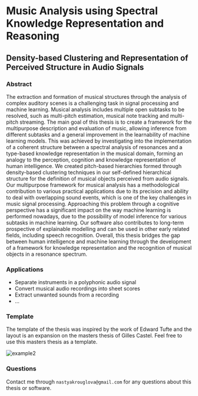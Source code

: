 
# Music Analysis using Spectral Knowledge Representation and Reasoning
## Density-based Clustering and Representation of Perceived Structure in Audio Signals


### Abstract
The extraction and formation of musical structures through the analysis of complex auditory scenes is a challenging task in signal processing and machine learning. Musical analysis includes multiple open subtasks to be resolved, such as multi-pitch estimation, musical note tracking and multi-pitch streaming.
The main goal of this thesis is to create a framework for the multipurpose description and evaluation of music, allowing inference from different subtasks and a general improvement in the learnability of machine learning models.
This was achieved by investigating into the implementation of a coherent structure between a spectral analysis of resonances and a type-based knowledge representation in the musical domain, forming an analogy to the perception, cognition and knowledge representation of human intelligence.
We created pitch-based hierarchies formed through density-based clustering techniques in our self-defined hierarchical structure for the definition of musical objects perceived from audio signals.
Our multipurpose framework for musical analysis has a methodological contribution to various practical applications due to its precision and ability to deal with overlapping sound events, which is one of the key challenges in music signal processing.
Approaching this problem through a cognitive perspective has a significant impact on the way machine learning is performed nowadays, due to the possibility of model inference for various subtasks in machine learning. 
Our software also contributes to long-term prospective of explainable modelling and can be used in other early related fields, including speech recognition.
Overall, this thesis bridges the gap between human intelligence and machine learning through the development of a framework for knowledge representation and the recognition of musical objects in a resonance spectrum.


### Applications
- Separate instruments in a polyphonic audio signal
- Convert musical audio recordings into sheet scores
- Extract unwanted sounds from a recording
- ...


### Template
The template of the thesis was inspired by the work of Edward Tufte and the layout is an expansion on the masters thesis of Gilles Castel. 
Feel free to use this masters thesis as a template.

![example2](https://github.com/anastasiakrouglova/Master-Thesis-Anastasia-Krouglova/assets/41705732/48de8bd8-2d39-49ea-9093-7f311cfb5f84)

### Questions
Contact me through `nastyakrouglova@gmail.com` for any questions about this thesis or software.
